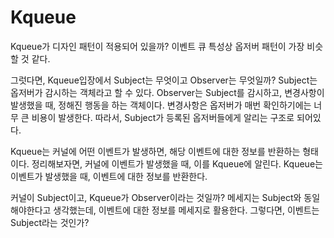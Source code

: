 # Kqueue

Kqueue가 디자인 패턴이 적용되어 있을까?
이벤트 큐 특성상 옵저버 패턴이 가장 비슷할 것 같다.

그럿다면, Kqueue입장에서 Subject는 무엇이고 Observer는 무엇일까?
Subject는 옵저버가 감시하는 객체라고 할 수 있다.
Observer는 Subject를 감시하고, 변경사항이 발생했을 때, 정해진 행동을 하는 객체이다.
변경사항은 옵저버가 매번 확인하기에는 너무 큰 비용이 발생한다. 따라서, Subject가 등록된 옵저버들에게 알리는 구조로 되어있다.

Kqueue는 커널에 어떤 이벤트가 발생하면, 해당 이벤트에 대한 정보를 반환하는 형태이다.
정리해보자면,
커널에 이벤트가 발생했을 때, 이를 Kqueue에 알린다.
Kqueue는 이벤트가 발생했을 때, 이벤트에 대한 정보를 반환한다.

커널이 Subject이고, Kqueue가 Observer이라는 것일까?
메세지는 Subject와 동일해야한다고 생각했는데, 이벤트에 대한 정보를 메세지로 활용한다.
그렇다면, 이벤트는 Subject라는 것인가?
